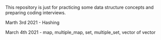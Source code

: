 This repository is just for practicing some data structure concepts and preparing coding interviews.

Marth 3rd 2021 - Hashing 

March 4th 2021 - map, multiple_map, set, multiple_set, vector of vector
